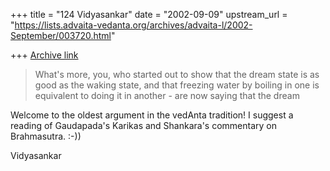+++
title = "124 Vidyasankar"
date = "2002-09-09"
upstream_url = "https://lists.advaita-vedanta.org/archives/advaita-l/2002-September/003720.html"

+++
[Archive link](https://lists.advaita-vedanta.org/archives/advaita-l/2002-September/003720.html)

>What's more, you, who started out to show that the
>dream state is as good as the waking state, and that
>freezing water by boiling in one is equivalent to
>doing it in another - are now saying that the dream

Welcome to the oldest argument in the vedAnta tradition!
I suggest a reading of Gaudapada's Karikas and Shankara's
commentary on Brahmasutra. :-))

Vidyasankar

